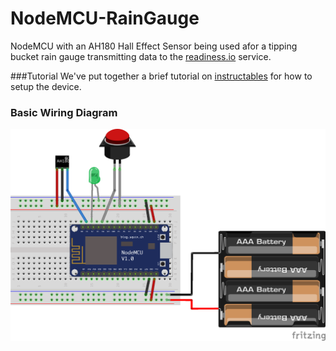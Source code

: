 # NodeMCU-RainGauge

NodeMCU with an AH180 Hall Effect Sensor being used afor a tipping bucket rain gauge transmitting data to the [readiness.io](https://readiness.io/) service.

###Tutorial
We've put together a brief tutorial on [instructables](https://www.instructables.com/id/NodeMCU-Hall-Effect-Rain-Gauge/) for how to setup the device.

### Basic Wiring Diagram
![Image or Wiring Diagram](https://github.com/UNSWmir/NodeMCU-RainGauge/blob/master/RainGauge_bb.png)
